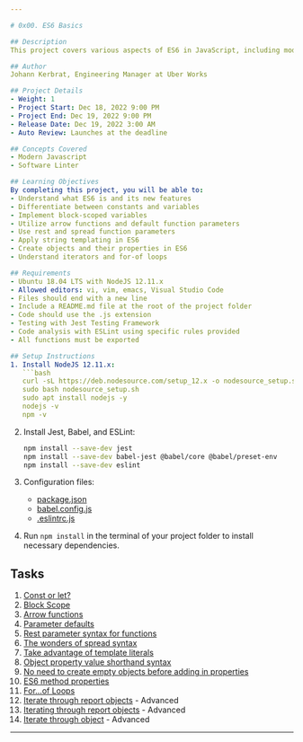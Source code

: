 ```yaml
---

# 0x00. ES6 Basics

## Description
This project covers various aspects of ES6 in JavaScript, including modern JavaScript concepts and software linting.

## Author
Johann Kerbrat, Engineering Manager at Uber Works

## Project Details
- Weight: 1
- Project Start: Dec 18, 2022 9:00 PM
- Project End: Dec 19, 2022 9:00 PM
- Release Date: Dec 19, 2022 3:00 AM
- Auto Review: Launches at the deadline

## Concepts Covered
- Modern Javascript
- Software Linter

## Learning Objectives
By completing this project, you will be able to:
- Understand what ES6 is and its new features
- Differentiate between constants and variables
- Implement block-scoped variables
- Utilize arrow functions and default function parameters
- Use rest and spread function parameters
- Apply string templating in ES6
- Create objects and their properties in ES6
- Understand iterators and for-of loops

## Requirements
- Ubuntu 18.04 LTS with NodeJS 12.11.x
- Allowed editors: vi, vim, emacs, Visual Studio Code
- Files should end with a new line
- Include a README.md file at the root of the project folder
- Code should use the .js extension
- Testing with Jest Testing Framework
- Code analysis with ESLint using specific rules provided
- All functions must be exported

## Setup Instructions
1. Install NodeJS 12.11.x:
   ```bash
   curl -sL https://deb.nodesource.com/setup_12.x -o nodesource_setup.sh
   sudo bash nodesource_setup.sh
   sudo apt install nodejs -y
   nodejs -v
   npm -v
   ```

2. Install Jest, Babel, and ESLint:
   ```bash
   npm install --save-dev jest
   npm install --save-dev babel-jest @babel/core @babel/preset-env
   npm install --save-dev eslint
   ```

3. Configuration files:
   - [package.json](./package.json)
   - [babel.config.js](./babel.config.js)
   - [.eslintrc.js](./.eslintrc.js)

4. Run `npm install` in the terminal of your project folder to install necessary dependencies.

## Tasks
1. [Const or let?](./0-constants.js)
2. [Block Scope](./1-block-scoped.js)
3. [Arrow functions](./2-arrow.js)
4. [Parameter defaults](./3-default-parameter.js)
5. [Rest parameter syntax for functions](./4-rest-parameter.js)
6. [The wonders of spread syntax](./5-spread-operator.js)
7. [Take advantage of template literals](./6-string-interpolation.js)
8. [Object property value shorthand syntax](./7-getBudgetObject.js)
9. [No need to create empty objects before adding in properties](./8-getBudgetCurrentYear.js)
10. [ES6 method properties](./9-getFullBudget.js)
11. [For...of Loops](./10-loops.js)
12. [Iterate through report objects](./11-createEmployeesObject.js) - Advanced
13. [Iterating through report objects](./100-createIteratorObject.js) - Advanced
14. [Iterate through object](./101-iterateThroughObject.js) - Advanced

---
```

